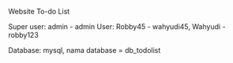 Website To-do List

Super user: admin - admin
User: Robby45 - wahyudi45,
Wahyudi - robby123

Database: mysql, nama database = db_todolist
